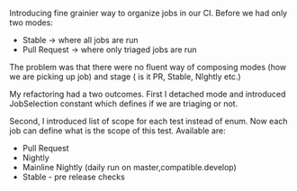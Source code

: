 Introducing fine grainier way to organize jobs in our CI. Before we had only two modes:

- Stable -> where all jobs are run
- Pull Request -> where only triaged jobs are run

The problem was that there were no fluent way of composing modes (how we are picking up job) and stage ( is it PR, Stable, NIghtly etc.)

My refactoring had a two outcomes. First I detached mode and introduced JobSelection constant which defines if we are triaging or not.

Second, I introduced list of scope for each test instead of enum. Now each job can define what is the scope of this test. Available are:

- Pull Request
- Nightly
- Mainline Nightly (daily run on master,compatible.develop)
- Stable - pre release checks
